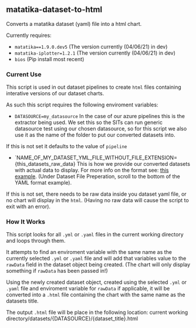 ## matatika-dataset-to-html

Converts a matatika dataset (yaml) file into a html chart.

Currently requires:
- `matatika==1.9.0.dev5` (The version currently (04/06/21) in dev)
- `matatika-iplotter=1.2.1` (The version currently (04/06/21) in dev)
- `bios` (Pip install most recent)

### Current Use

This script is used in out dataset pipelines to create `html` files containing interative versions of our dataset charts.

As such this script requires the following enviroment variables:

- `DATASOURCE=my_datasource`
In the case of our azure pipelines this is the extractor being used. We set this so the SITs can run generic datasource test using our chosen datasource, so for this script we also use it as the name of the folder to put our converted datasets into.

If this is not set it defaults to the value of `pipeline`

- `NAME_OF_MY_DATASET_YML_FILE_WITHOUT_FILE_EXTENSION={this_datasets_raw_data}
This is how we provide our converted datasets with actual data to display. For more info on the format see: [this example](https://www.matatika.com/docs/getting-started/publish-a-dataset-cli). (Under Dataset File Preperation, scroll to the bottom of the YAML format example).

If this is not set, there needs to be raw data inside you dataset yaml file, or no chart will display in the `html`. (Having no raw data will cause the script to exit with an error).


### How It Works

This script looks for all `.yml` or `.yaml` files in the current working directory and loops through them.

It attempts to find an enviroment variable with the same name as the currently selected `.yml` or `.yaml` file and will add that variables value to the `rawData` field in the dataset object being created. (The chart will only display something if `rawData` has been passed in!)

Using the newly created dataset object, created using the selected `.yml` or `.yaml` file and enviroment variable for `rawData` if applicable, it will be converted into a `.html` file containing the chart with the same name as the datasets title. 

The output `.html` file will be place in the following location: current working directory/datasets/{DATASOURCE}/{dataset_title}.html